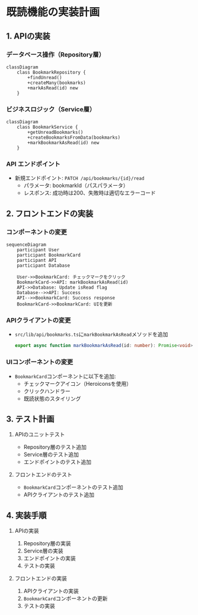 # 既読機能の実装計画

## 1. APIの実装

### データベース操作（Repository層）
```mermaid
classDiagram
    class BookmarkRepository {
        +findUnread()
        +createMany(bookmarks)
        +markAsRead(id) new
    }
```

### ビジネスロジック（Service層）
```mermaid
classDiagram
    class BookmarkService {
        +getUnreadBookmarks()
        +createBookmarksFromData(bookmarks)
        +markBookmarkAsRead(id) new
    }
```

### API エンドポイント
- 新規エンドポイント: `PATCH /api/bookmarks/{id}/read`
  - パラメータ: bookmarkId（パスパラメータ）
  - レスポンス: 成功時は200、失敗時は適切なエラーコード

## 2. フロントエンドの実装

### コンポーネントの変更
```mermaid
sequenceDiagram
    participant User
    participant BookmarkCard
    participant API
    participant Database

    User->>BookmarkCard: チェックマークをクリック
    BookmarkCard->>API: markBookmarkAsRead(id)
    API->>Database: Update isRead flag
    Database-->>API: Success
    API-->>BookmarkCard: Success response
    BookmarkCard->>BookmarkCard: UIを更新
```

### APIクライアントの変更
- `src/lib/api/bookmarks.ts`に`markBookmarkAsRead`メソッドを追加
  ```typescript
  export async function markBookmarkAsRead(id: number): Promise<void>
  ```

### UIコンポーネントの変更
- `BookmarkCard`コンポーネントに以下を追加:
  - チェックマークアイコン（Heroiconsを使用）
  - クリックハンドラー
  - 既読状態のスタイリング

## 3. テスト計画
1. APIのユニットテスト
   - Repository層のテスト追加
   - Service層のテスト追加
   - エンドポイントのテスト追加

2. フロントエンドのテスト
   - `BookmarkCard`コンポーネントのテスト追加
   - APIクライアントのテスト追加

## 4. 実装手順
1. APIの実装
   1. Repository層の実装
   2. Service層の実装
   3. エンドポイントの実装
   4. テストの実装

2. フロントエンドの実装
   1. APIクライアントの実装
   2. `BookmarkCard`コンポーネントの更新
   3. テストの実装